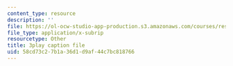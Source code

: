 ```yaml
---
content_type: resource
description: ''
file: https://ol-ocw-studio-app-production.s3.amazonaws.com/courses/res-3-002-collaborative-design-and-creative-expression-with-arduino-microcontrollers-january-iap-2017/58cd73c27b1a36d1d9af44c7bc818766_XKEJRhypx84.srt
file_type: application/x-subrip
resourcetype: Other
title: 3play caption file
uid: 58cd73c2-7b1a-36d1-d9af-44c7bc818766
---
```

